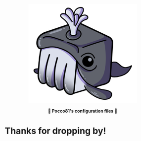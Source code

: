 <p align="center">
  <img
    src="resources/imgs/repo_logo.png"
    alt="My Profile picture"
	width="350"
    />
</p>

<p align="center">
  <b>🐧 Pocco81's configuration files 🐧</b>
</p>

# Thanks for dropping by!

